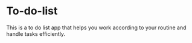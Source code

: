 # To-do-list
This is a to do list app that helps you work according to your routine and handle tasks efficiently.
